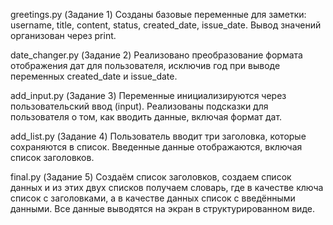 greetings.py (Задание 1)
Созданы базовые переменные для заметки: username, title, content, status, created_date, issue_date.
Вывод значений организован через print.

date_changer.py (Задание 2)
Реализовано преобразование формата отображения дат для пользователя, исключив год при выводе переменных created_date и issue_date.

add_input.py (Задание 3)
Переменные инициализируются через пользовательский ввод (input).
Реализованы подсказки для пользователя о том, как вводить данные, включая формат дат.

add_list.py (Задание 4)
Пользователь вводит три заголовка, которые сохраняются в список.
Введенные данные отображаются, включая список заголовков.

final.py (Задание 5)
Создаём список заголовков, создаем список данных и из этих двух списков получаем словарь, где в качестве ключа список с заголовками, а в качестве данных список с введёнными данными.
Все данные выводятся на экран в структурированном виде.